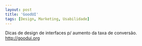 ```yaml
---
layout: post
title: 'GoodUI'
tags: [Design, Marketing, Usabilidade]
---
```


Dicas de design de interfaces p/ aumento da taxa de conversão.<br>
<http://goodui.org>
